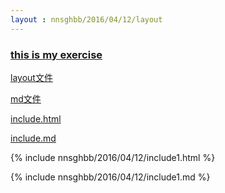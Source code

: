 ```yaml
---
layout : nnsghbb/2016/04/12/layout
---
```




### [this is my exercise](http://bigdata-mindstorms.github.io/jekyll-playground/public/nnsghbb/2016/04/12/index.html)

[layout文件](https://github.com/bigdata-mindstorms/jekyll-playground/blob/gh-pages/nnsghbb/2016/04/12/layout.html)

[md文件](https://github.com/bigdata-mindstorms/jekyll-playground/blob/gh-pages/public/nnsghbb/2016/04/12/index.md)

[include.html](https://github.com/bigdata-mindstorms/jekyll-playground/blob/gh-pages/_includes/nnsghbb/2016/04/12/include1.html)

[include.md](https://github.com/bigdata-mindstorms/jekyll-playground/blob/gh-pages/_includes/nnsghbb/2016/04/12/include1.md)



{% include nnsghbb/2016/04/12/include1.html %}

{% include nnsghbb/2016/04/12/include1.md %}

